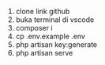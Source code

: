 1. clone link github
2. buka terminal di vscode
3. composer i
4. cp .env.example .env
5. php artisan key:generate
6. php artisan serve